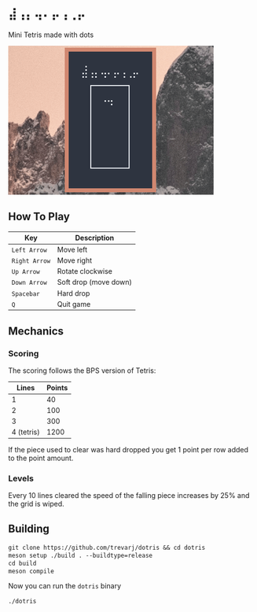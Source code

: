 # `⣼⢠⡄⢤⠄⡤⢠⢀⡤`

Mini Tetris made with dots

![gameplay](./dotris.gif)

## How To Play

Key           | Description
---           | ---
`Left Arrow`  | Move left
`Right Arrow` | Move right
`Up Arrow`    | Rotate clockwise
`Down Arrow`  | Soft drop (move down)
`Spacebar`    | Hard drop
`Q`           | Quit game

## Mechanics

### Scoring

The scoring follows the BPS version of Tetris:

Lines      | Points
---        | ---
1          | 40
2          | 100
3          | 300
4 (tetris) | 1200

If the piece used to clear was hard dropped you get 1 point per row added to the point amount.

### Levels

Every 10 lines cleared the speed of the falling piece increases by 25% and the grid is wiped.

## Building

```
git clone https://github.com/trevarj/dotris && cd dotris
meson setup ./build . --buildtype=release
cd build
meson compile
```

Now you can run the `dotris` binary

```
./dotris
```

